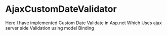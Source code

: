 # AjaxCustomDateValidator
Here I have implemented Custom Date Validate in Asp.net Which Uses ajax server side Validation using model Binding 
